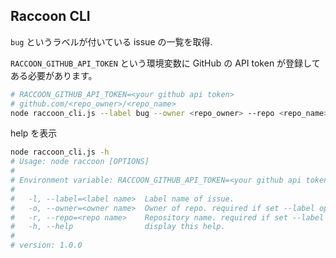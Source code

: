 
## Raccoon CLI

`bug` というラベルが付いている issue の一覧を取得.

`RACCOON_GITHUB_API_TOKEN` という環境変数に GitHub の API token が登録してある必要があります。

```sh
# RACCOON_GITHUB_API_TOKEN=<your github api token>
# github.com/<repo_owner>/<repo_name>
node raccoon_cli.js --label bug --owner <repo_owner> --repo <repo_name>
```

help を表示

```sh
node raccoon_cli.js -h
# Usage: node raccoon [OPTIONS]
#
# Environment variable: RACCOON_GITHUB_API_TOKEN=<your github api token> is require.
#
#   -l, --label=<label name>  Label name of issue.
#   -o, --owner=<owner name>  Owner of repo. required if set --label option.
#   -r, --repo=<repo name>    Repository name. required if set --label option.
#   -h, --help                display this help.
#
# version: 1.0.0
```
